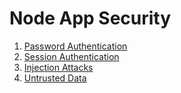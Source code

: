 # Node App Security

1. [Password Authentication](./NOTES-01-passwords.md)
2. [Session Authentication](./NOTES-02-sessions.md)
3. [Injection Attacks](./NOTES-03-injection-attacks.md)
3. [Untrusted Data](./NOTES-04-untrusted-data.md)